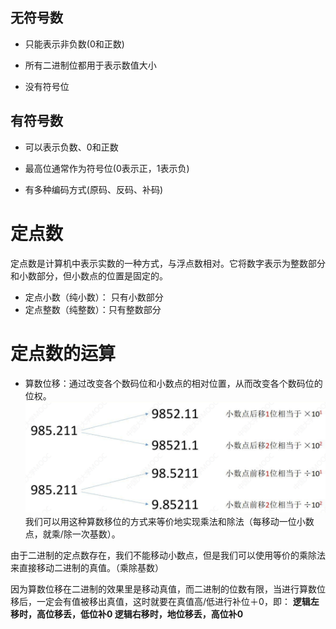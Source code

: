 

## 无符号数
-   只能表示非负数(0和正数)
    
-   所有二进制位都用于表示数值大小
    
-   没有符号位

## 有符号数
-   可以表示负数、0和正数
    
-   最高位通常作为符号位(0表示正，1表示负)
    
-   有多种编码方式(原码、反码、补码)

# 定点数
定点数是计算机中表示实数的一种方式，与浮点数相对。它将数字表示为整数部分和小数部分，但小数点的位置是固定的。

- 定点小数（纯小数）： 只有小数部分
- 定点整数（纯整数）：只有整数部分

# 定点数的运算

- 算数位移：通过改变各个数码位和小数点的相对位置，从而改变各个数码位的位权。
![算数位移](/imgs/2025-07-01/X3sjbvXZ4nlnTCyT.png)
我们可以用这种算数移位的方式来等价地实现乘法和除法（每移动一位小数点，就乘/除一次基数）。

由于二进制的定点数存在，我们不能移动小数点，但是我们可以使用等价的乘除法来直接移动二进制的真值。（乘除基数）
 
 因为算数位移在二进制的效果里是移动真值，而二进制的位数有限，当进行算数位移后，一定会有值被移出真值，这时就要在真值高/低进行补位＋0，即：
 **逻辑左移时，高位移丢，低位补0
 逻辑右移时，地位移丢，高位补0**
 
<!--stackedit_data:
eyJoaXN0b3J5IjpbLTExMDc1NjgyNTYsNzAxMTMxMTA2LC03Mj
kzODk2OTksMTcwMTg2MjkxMSwtNzI5Mzg5Njk5LDgyMjIwMzIx
XX0=
-->